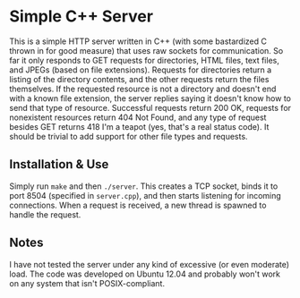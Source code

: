 Simple C++ Server
=====
This is a simple HTTP server written in C++ (with some bastardized C thrown in for good measure) that uses raw sockets for communication. So far it only responds to GET requests for directories, HTML files, text files, and JPEGs (based on file extensions). Requests for directories return a listing of the directory contents, and the other requests return the files themselves. If the requested resource is not a directory and doesn't end with a known file extension, the server replies saying it doesn't know how to send that type of resource. Successful requests return 200 OK, requests for nonexistent resources return 404 Not Found, and any type of request besides GET returns 418 I'm a teapot (yes, that's a real status code). It should be trivial to add support for other file types and requests.

Installation & Use
-----
Simply run `make` and then `./server`. This creates a TCP socket, binds it to port 8504 (specified in `server.cpp`), and then starts listening for incoming connections. When a request is received, a new thread is spawned to handle the request.

Notes
-----
I have not tested the server under any kind of excessive (or even moderate) load. The code was developed on Ubuntu 12.04 and probably won't work on any system that isn't POSIX-compliant.